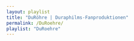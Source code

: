 ```yaml
---
layout: playlist
title: "DuRöhre | Duraphilms-Fanproduktionen"
permalink: /DuRoehre/
playlist: "DuRoehre"
---
```

